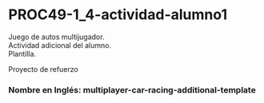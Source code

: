 # PROC49-1_4-actividad-alumno1
Juego de autos multijugador.  
Actividad adicional del alumno.  
Plantilla.  
  
Proyecto de refuerzo  
    
### Nombre en Inglés: multiplayer-car-racing-additional-template 
